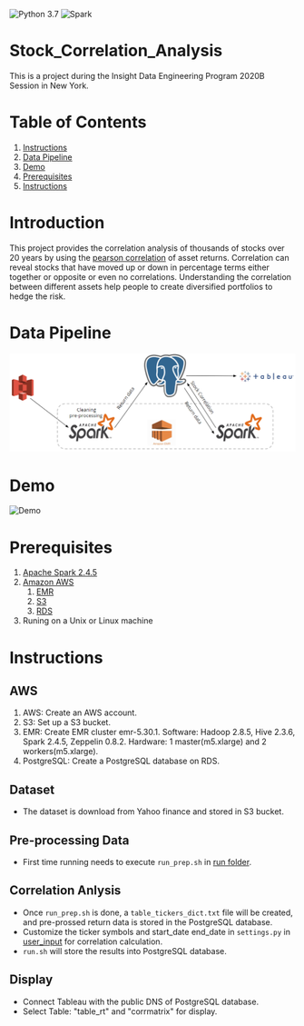 ![Python 3.7](https://img.shields.io/badge/python-v3.7-blue)
![Spark](https://img.shields.io/badge/Spark-2.4.5-green)

# Stock_Correlation_Analysis
This is a project during the Insight Data Engineering Program 2020B Session in New York.

# Table of Contents
1. [Instructions](README.md#Instructions)
2. [Data Pipeline](README.md#Data-Pipeline)
3. [Demo](README.md#Demo)
4. [Prerequisites](README.md#Prerequisites)
5. [Instructions](README.md#Instructions)

# Introduction
This project provides the correlation analysis of thousands of stocks over 20 years by using the [pearson correlation](https://en.wikipedia.org/wiki/Pearson_correlation_coefficient) of asset returns. Correlation can reveal stocks that have moved up or down in percentage terms either together or opposite or even no correlations. Understanding the correlation between different assets help people to create diversified portfolios to hedge the risk.

# Data Pipeline
![pipeline](https://github.com/rhettxio/Stock_Correlation_Analysis/blob/master/docs/pipeline.png)

# Demo
![Demo](https://media.giphy.com/media/S939VwsrwtRbg1eszW/giphy.gif)

# Prerequisites
1. [Apache Spark 2.4.5](https://spark.apache.org/docs/2.4.5/)
2. [Amazon AWS](https://aws.amazon.com/)
	1. [EMR](https://aws.amazon.com/emr/?nc=sn&loc=0&whats-new-cards.sort-by=item.additionalFields.postDateTime&whats-new-cards.sort-order=desc)
	2. [S3](https://aws.amazon.com/s3/)
	3. [RDS](https://aws.amazon.com/rds/)
3. Runing on a Unix or Linux machine

# Instructions

## AWS
1. AWS: Create an AWS account.
2. S3: Set up a S3 bucket.
3. EMR: Create EMR cluster emr-5.30.1. Software: Hadoop 2.8.5, Hive 2.3.6, Spark 2.4.5, Zeppelin 0.8.2. Hardware: 1 master(m5.xlarge) and 2 workers(m5.xlarge).
4. PostgreSQL: Create a PostgreSQL database on RDS.

## Dataset
* The dataset is download from Yahoo finance and stored in S3 bucket.

## Pre-processing Data
* First time running needs to execute `run_prep.sh` in [run folder](https://github.com/rhettxio/Stock_Correlation_Analysis/tree/master/run).

## Correlation Anlysis
* Once `run_prep.sh` is done, a `table_tickers_dict.txt` file will be created, and pre-prossed return data is stored in the PostgreSQL database.
* Customize the ticker symbols and start_date end_date in `settings.py` in [user_input](https://github.com/rhettxio/Stock_Correlation_Analysis/tree/master/user_input) for correlation calculation.
* `run.sh` will store the results into PostgreSQL database.

## Display
* Connect Tableau with the public DNS of PostgreSQL database.
* Select Table: "table_rt" and "corrmatrix" for display.
